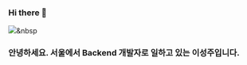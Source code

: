### Hi there 👋

<a href="https://lsj31404.tistory.com" target="_blank"><img src="https://img.shields.io/badge/Python-3766AB?style=social&logo=Python&logoColor=white"/></a>&nbsp 

### 안녕하세요. 서울에서 Backend 개발자로 일하고 있는 이성주입니다.
<!--
**Seongju-Lee/Seongju-Lee** is a ✨ _special_ ✨ repository because its `README.md` (this file) appears on your GitHub profile.

Here are some ideas to get you started:

- 🔭 I’m currently working on ...
- 🌱 I’m currently learning ...
- 👯 I’m looking to collaborate on ...
- 🤔 I’m looking for help with ...
- 💬 Ask me about ...
- 📫 How to reach me: ...
- 😄 Pronouns: ...
- ⚡ Fun fact: ...
-->
